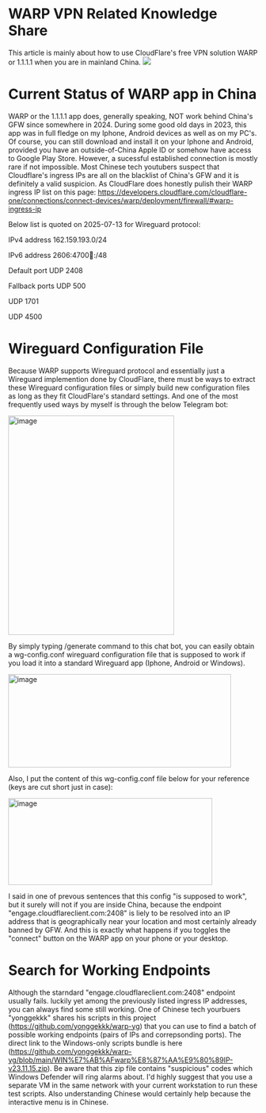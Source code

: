 # WARP VPN Related Knowledge Share
This article is mainly about how to use CloudFlare's free VPN solution WARP or 1.1.1.1 when you are in mainland China.
<img src="https://one.one.one.one/media/warp-plus.png"/>

# Current Status of WARP app in China
WARP or the 1.1.1.1 app does, generally speaking, NOT work behind China's GFW since somewhere in 2024. During some good old days in 2023, this app was in full fledge on my Iphone, Android devices as well as on my PC's.
Of course, you can still download and install it on your Iphone and Android, provided you have an outside-of-China Apple ID or somehow have access to Google Play Store. However, a sucessful established connection is mostly rare if not impossible.
Most Chinese tech youtubers suspect that Cloudflare's ingress IPs are all on the blacklist of China's GFW and it is definitely a valid suspicion. As CloudFlare does honestly pulish their WARP ingress IP list on this page: https://developers.cloudflare.com/cloudflare-one/connections/connect-devices/warp/deployment/firewall/#warp-ingress-ip

Below list is quoted on 2025-07-13 for Wireguard protocol:

IPv4 address	162.159.193.0/24

IPv6 address	2606:4700:100::/48

Default port	UDP 2408

Fallback ports	UDP 500

UDP 1701

UDP 4500

# Wireguard Configuration File 
Because WARP supports Wireguard protocol and essentially just a Wireguard implemention done by CloudFlare, there must be ways to extract these Wireguard configuration files or simply build new configuration files as long as they fit CloudFlare's standard settings. 
And one of the most frequently used ways by myself is through the below Telegram bot:

<img width="335" height="442 " alt="image" src="https://github.com/user-attachments/assets/789096c1-7ee5-48c2-8995-a9962e4c7e71" />

By simply typing /generate command to this chat bot, you can easily obtain a wg-config.conf wireguard configuration file that is supposed to work if you load it into a standard Wireguard app (Iphone, Android or Windows).

<img width="450" height="188" alt="image" src="https://github.com/user-attachments/assets/9be0fe66-215d-4da5-b661-e60c1c4f84ad" />


Also, I put the content of this wg-config.conf file below for your reference (keys are cut short just in case):

<img width="412" height="175" alt="image" src="https://github.com/user-attachments/assets/85de15ed-373f-4fa6-a220-8a40833430e5" />

I said in one of prevous sentences that this config "is supposed to work", but it surely will not if you are inside China, because the endpoint "engage.cloudflareclient.com:2408" is liely to be resolved into an IP address that is geographically near your location and most certainly already banned by GFW. And this is exactly what happens if you toggles the "connect" button on the WARP app on your phone or your desktop.

# Search for Working Endpoints

Although the starndard "engage.cloudflareclient.com:2408" endpoint usually fails. luckily yet among the previously listed ingress IP addresses, you can always find some still working. One of Chinese tech yourbuers "yonggekkk" shares his scripts in this project (https://github.com/yonggekkk/warp-yg) that you can use to find a batch of possible working endpoints (pairs of IPs and correpsonding ports). The direct link to the Windows-only scripts bundle is here (https://github.com/yonggekkk/warp-yg/blob/main/WIN%E7%AB%AFwarp%E8%87%AA%E9%80%89IP-v23.11.15.zip). Be aware that this zip file contains "suspicious" codes which Windows Defender will ring alarms about. I'd highly suggest that you use a separate VM in the same network with your current workstation to run these test scripts. Also understanding Chinese would certainly help because the interactive menu is in Chinese.




